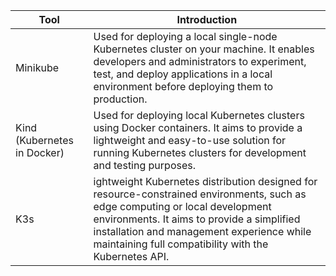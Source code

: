 | Tool      | Introduction           | 
|-----------|------------------------|
|  Minikube | Used for deploying a local single-node Kubernetes cluster on your machine. It enables developers and administrators to experiment, test, and deploy applications in a local environment before deploying them to production.   |
| Kind (Kubernetes in Docker)  | Used for deploying local Kubernetes clusters using Docker containers. It aims to provide a lightweight and easy-to-use solution for running Kubernetes clusters for development and testing purposes.  |
| K3s  |  ightweight Kubernetes distribution designed for resource-constrained environments, such as edge computing or local development environments. It aims to provide a simplified installation and management experience while maintaining full compatibility with the Kubernetes API. |

